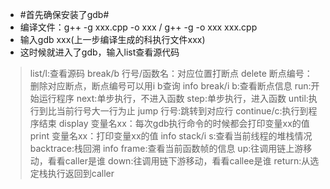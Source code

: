 * #首先确保安装了gdb#
* 编译文件：g++ -g xxx.cpp -o xxx / g++ -g -o xxx xxx.cpp
* 输入gdb xxx(上一步编译生成的科执行文件xxx)
* 这时候就进入了gdb，输入list查看源代码
> list/l:查看源码
  break/b 行号/函数名：对应位置打断点
  delete 断点编号：删除对应断点，断点编号可以用i b查询
  info break/i b:查看断点信息
  run:开始运行程序
  next:单步执行，不进入函数
  step:单步执行，进入函数
  until:执行到比当前行号大一行为止
  jump 行号:跳转到对应行
  continue/c:执行到程序结束
  display 变量名xx：每次gdb执行命令的时候都会打印变量xx的值
  print 变量名xx：打印变量xx的值
  info stack/i s:查看当前线程的堆栈情况
  backtrace:栈回溯
  info frame:查看当前函数帧的信息
  up:往调用链上游移动，看看caller是谁
  down:往调用链下游移动，看看callee是谁
  return:从选定栈执行返回到caller
